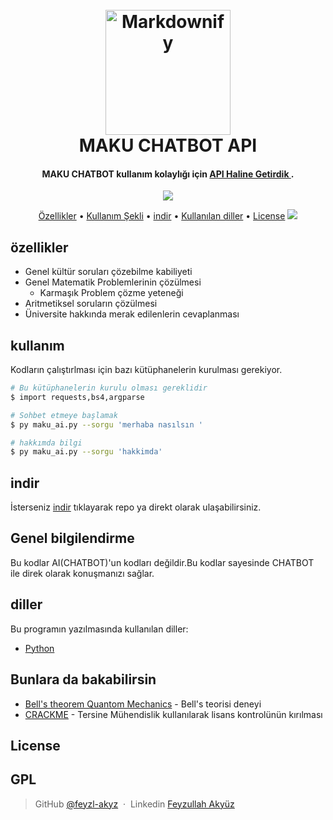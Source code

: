 
<h1 align="center">
  <br>
  <a href="http://www.amitmerchant.com/electron-markdownify"><img src="https://blogger.googleusercontent.com/img/b/R29vZ2xl/AVvXsEgtqrCqGCvzRlPuD6jUbkAkFU0jX9CocTRuFqiEcuE7QJWZQ8y9EieKat2ONM3hvY1-9-CmOxPKCRthTyXhnfXpb-cxFVBNl24Z347nWAar8SRKKQCjDri_jvSD_iTGKYROBYdv-R2bnyhxe-QQ41RXuc7_esA7BThhNtNuJyAu55wpGQIxQn3XCCr1o3Qd/s320/makubilen.png" alt="Markdownify" width="200"></a>
  <br>
  MAKU CHATBOT API
  <br>
</h1>

<h4 align="center">MAKU CHATBOT kullanım kolaylığı için <a href="https://github.com/fyzl-akyz" target="_blank">API Haline Getirdik </a>.</h4>

<p align="center">
  
  
  <a href="#">
    <img src="https://img.shields.io/badge/$-donate-ff69b4.svg?maxAge=2592000&amp;style=flat">
  </a>
</p>

<p align="center">
  <a href="#özellikler">Özellikler</a> •
  <a href="#kullanım">Kullanım Şekli</a> •
  <a href="#indir">indir</a> •
  <a href="#diller">Kullanılan diller</a> •
  <a href="#license">License</a>

<img src="https://blogger.googleusercontent.com/img/b/R29vZ2xl/AVvXsEhrA1gIZP0zmJZJmUR83JfYYl7uH3sb_XSqSagmSsM1KvtiZlra9cKMCtKVfly9QqeQCzgN6zI5L0pA659VTnoyDEGetfLblrIohHVhwktnn2S-W8z2JOgHm_V3n9PBYshweWLkATpIPLhgHkJ3Y1g9QaLpweaFwKw-zNEArT9bUckfor8zqt9Zzv8wpOVO/s16000/aiBot%204.png">



## özellikler

* Genel kültür soruları çözebilme kabiliyeti
* Genel Matematik Problemlerinin çözülmesi
  - Karmaşık Problem çözme yeteneği 
* Aritmetiksel soruların çözülmesi 
*  Üniversite hakkında merak edilenlerin cevaplanması

## kullanım

Kodların çalıştırlması için bazı kütüphanelerin kurulması gerekiyor.
```bash
# Bu kütüphanelerin kurulu olması gereklidir
$ import requests,bs4,argparse

# Sohbet etmeye başlamak  
$ py maku_ai.py --sorgu 'merhaba nasılsın '

# hakkımda bilgi 
$ py maku_ai.py --sorgu 'hakkimda' 

```





## indir

İsterseniz [indir](https://github.com/fyzl-akyz/maku-ai-chatbot-api.git) tıklayarak repo ya direkt olarak ulaşabilirsiniz.
## Genel bilgilendirme

Bu kodlar AI(CHATBOT)'un kodları değildir.Bu kodlar sayesinde CHATBOT ile direk olarak konuşmanızı sağlar. 

## diller

Bu programın yazılmasında kullanılan diller:

- [Python](https://www.python.org)




## Bunlara da bakabilirsin

- [Bell's theorem Quantom Mechanics](https://github.com/fyzl-akyz/Bell-s-theorem-Quantum-Mechanics) - Bell's teorisi deneyi
- [CRACKME](https://github.com/fyzl-akyz/crackme) - Tersine Mühendislik kullanılarak lisans kontrolünün kırılması
## License

GPL
---


> GitHub [@feyzl-akyz](https://github.com/fyzl-akyz) &nbsp;&middot;&nbsp;
> Linkedin [Feyzullah Akyüz](https://www.linkedin.com/in/feyzullah-akyuz/)

